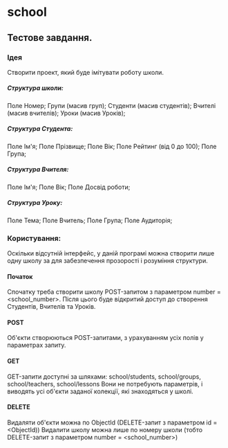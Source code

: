 # school

## Тестове завдання. 

### Ідея 
Створити проект, який буде імітувати роботу школи. 
##### Структура школи:
Поле Номер;
Групи (масив груп);
Студенти (масив студентів);
Вчителі (масив вчителів);
Уроки (масив Уроків);

##### Структура Студента: 
Поле Ім'я;
Поле Прізвище;
Поле Вік;
Поле Рейтинг (від 0 до 100);
Поле Група;

##### Структура Вчителя:
Поле Ім'я;
Поле Вік;
Поле Досвід роботи;

##### Структура Уроку:
Поле Тема;
Поле Вчитель;
Поле Група;
Поле Аудиторія;

### Користування:
Оскільки відсутній інтерфейс, у даній програмі можна створити лише одну школу за для забезпечення прозорості і розуміння структури.
#### Початок
Спочатку треба створити школу POST-запитом з параметром number = <school_number>.
Після цього буде відкритий доступ до створення Студентів, Вчителів та Уроків.
#### POST
Об'єкти створюються POST-запитами, з урахуванням усіх полів у параметрах запиту.

#### GET
GET-запити доступні за шляхами: 
school/students,
school/groups,
school/teachers,
school/lessons
Вони не потребують параметрів, і виводять усі об'єкти заданої колекції, які знаходяться у школі.

#### DELETE 
Видаляти об'єкти можна по ObjectId (DELETE-запит з параметром id = <ObjectId)) 
Видалити школу можна лише по номеру школи (тобто DELETE-запит з параметром number = <school_number>)





